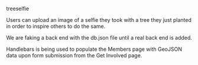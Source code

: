 treeselfie

Users can upload an image of a selfie they took with a tree they just planted in order to inspire others to do the same. 

We are faking a back end with the db.json file until a real back end is added.

Handlebars is being used to populate the Members page with GeoJSON data upon form submission from the Get Involved page.
